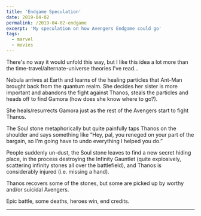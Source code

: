 ```yaml
---
title: 'Endgame Speculation'
date: 2019-04-02
permalink: /2019-04-02-endgame
excerpt: 'My speculation on how Avengers Endgame could go'
tags:
  - marvel
  - movies
---
```


There's no way it would unfold this way, but I like this idea a lot more than the time-travel/alternate-universe theories I've read...

Nebula arrives at Earth and learns of the healing particles that Ant-Man brought back from the quantum realm. She decides her sister is more important and abandons the fight against Thanos, steals the particles and heads off to find Gamora (how does she know where to go?).

She heals/resurrects Gamora just as the rest of the Avengers start to fight Thanos.

The Soul stone metaphorically but quite painfully taps Thanos on the shoulder and says something like “Hey, pal, you reneged on your part of the bargain, so I'm going have to undo everything I helped you do.”

People suddenly un-dust, the Soul stone leaves to find a new secret hiding place, in the process destroying the Infinity Gauntlet (quite explosively, scattering infinity stones all over the battlefield), and Thanos is considerably injured (i.e. missing a hand).

Thanos recovers some of the stones, but some are picked up by worthy and/or suicidal Avengers.

Epic battle, some deaths, heroes win, end credits.

---
